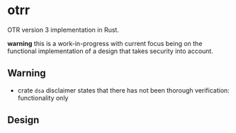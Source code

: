 # otrr

OTR version 3 implementation in Rust.

__warning__ this is a work-in-progress with current focus being on the functional implementation of a design that takes security into account.

## Warning

- crate `dsa` disclaimer states that there has not been thorough verification: functionality only

## Design
